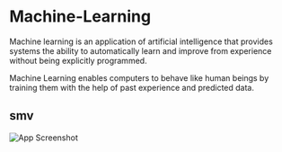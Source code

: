 # Machine-Learning

Machine learning is an application of artificial intelligence that provides systems the ability to automatically learn and improve from experience without being explicitly programmed.

Machine Learning enables computers to behave like human beings by training them with the help of past experience and predicted data.




## smv

![App Screenshot](https://via.placeholder.com/468x300?text=App+Screenshot+Here)
